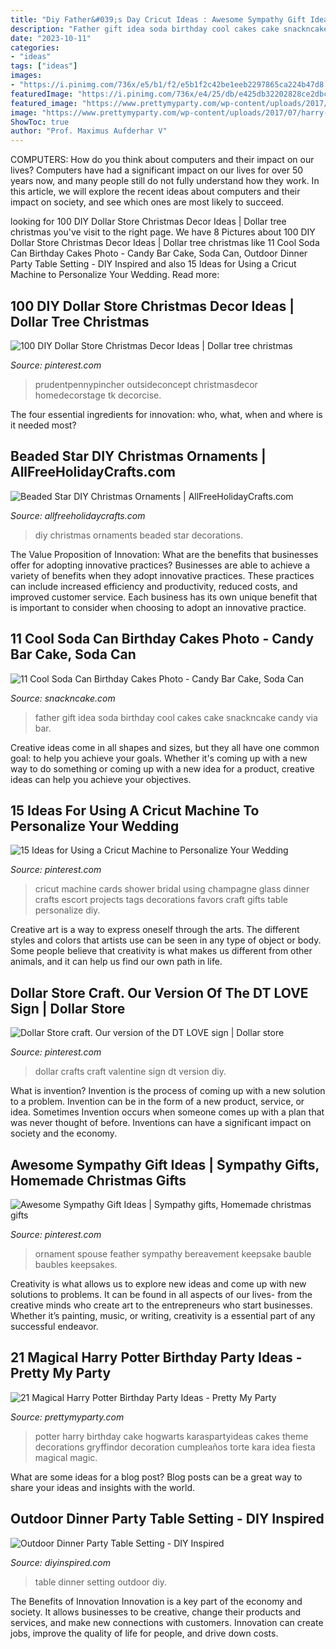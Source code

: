 ```yaml
---
title: "Diy Father&#039;s Day Cricut Ideas : Awesome Sympathy Gift Ideas"
description: "Father gift idea soda birthday cool cakes cake snackncake candy via bar"
date: "2023-10-11"
categories:
- "ideas"
tags: ["ideas"]
images:
- "https://i.pinimg.com/736x/e5/b1/f2/e5b1f2c42be1eeb2297865ca224b47d8.jpg"
featuredImage: "https://i.pinimg.com/736x/e4/25/db/e425db32202828ce2dbc8eb8d5e9943e--wedding-dinner-wedding-day.jpg"
featured_image: "https://www.prettymyparty.com/wp-content/uploads/2017/07/harry-potter-birthday-cake-e1500691012615.jpg"
image: "https://www.prettymyparty.com/wp-content/uploads/2017/07/harry-potter-birthday-cake-e1500691012615.jpg"
ShowToc: true
author: "Prof. Maximus Aufderhar V"
---
```



COMPUTERS: How do you think about computers and their impact on our lives?
Computers have had a significant impact on our lives for over 50 years now, and many people still do not fully understand how they work. In this article, we will explore the recent ideas about computers and their impact on society, and see which ones are most likely to succeed.

	

		
looking for 100 DIY Dollar Store Christmas Decor Ideas | Dollar tree christmas you've visit to the right page. We have 8 Pictures about 100 DIY Dollar Store Christmas Decor Ideas | Dollar tree christmas like 11 Cool Soda Can Birthday Cakes Photo - Candy Bar Cake, Soda Can, Outdoor Dinner Party Table Setting - DIY Inspired and also 15 Ideas for Using a Cricut Machine to Personalize Your Wedding. Read more:
		
    
## 100 DIY Dollar Store Christmas Decor Ideas | Dollar Tree Christmas

<img loading=lazy src="https://i.pinimg.com/736x/a2/79/75/a2797573d1c5e50f00cc18fa6cd2c452.jpg" onerror="this.onerror=null;this.src='https://tse3.mm.bing.net/th?id=OIP.nFVdIaRofmWIRnmj-ipd9wHaMW&amp;pid=15.1';" alt="100 DIY Dollar Store Christmas Decor Ideas | Dollar tree christmas">

_Source: pinterest.com_

>prudentpennypincher outsideconcept christmasdecor homedecorstage tk decorcise. 

	

The four essential ingredients for innovation: who, what, when and where is it needed most?
 

    
## Beaded Star DIY Christmas Ornaments | AllFreeHolidayCrafts.com

<img loading=lazy src="http://irepo.primecp.com/2016/10/303033/Beaded-Star-DIY-Christmas-Ornaments_ExtraLarge1000_ID-1913227.jpg?v=1913227" onerror="this.onerror=null;this.src='https://tse2.mm.bing.net/th?id=OIP.ldG7h4p2jzm2kaobHfK3UwHaLI&amp;pid=15.1';" alt="Beaded Star DIY Christmas Ornaments | AllFreeHolidayCrafts.com">

_Source: allfreeholidaycrafts.com_

>diy christmas ornaments beaded star decorations. 

	

The Value Proposition of Innovation: What are the benefits that businesses offer for adopting innovative practices?
Businesses are able to achieve a variety of benefits when they adopt innovative practices. These practices can include increased efficiency and productivity, reduced costs, and improved customer service. Each business has its own unique benefit that is important to consider when choosing to adopt an innovative practice.

    
## 11 Cool Soda Can Birthday Cakes Photo - Candy Bar Cake, Soda Can

<img loading=lazy src="https://www.snackncake.com/postpic/2015/03/father-s-day-gift-idea_501119.jpg" onerror="this.onerror=null;this.src='https://tse3.mm.bing.net/th?id=OIP.CfZ-zM0NAuo4ks9ChL7OzQHaJ_&amp;pid=15.1';" alt="11 Cool Soda Can Birthday Cakes Photo - Candy Bar Cake, Soda Can">

_Source: snackncake.com_

>father gift idea soda birthday cool cakes cake snackncake candy via bar. 

	

Creative ideas come in all shapes and sizes, but they all have one common goal: to help you achieve your goals. Whether it's coming up with a new way to do something or coming up with a new idea for a product, creative ideas can help you achieve your objectives.

    
## 15 Ideas For Using A Cricut Machine To Personalize Your Wedding

<img loading=lazy src="https://i.pinimg.com/736x/e4/25/db/e425db32202828ce2dbc8eb8d5e9943e--wedding-dinner-wedding-day.jpg" onerror="this.onerror=null;this.src='https://tse4.mm.bing.net/th?id=OIP.9t1nhy35THntWNosp6YZ_QHaLG&amp;pid=15.1';" alt="15 Ideas for Using a Cricut Machine to Personalize Your Wedding">

_Source: pinterest.com_

>cricut machine cards shower bridal using champagne glass dinner crafts escort projects tags decorations favors craft gifts table personalize diy. 

	

Creative art is a way to express oneself through the arts. The different styles and colors that artists use can be seen in any type of object or body. Some people believe that creativity is what makes us different from other animals, and it can help us find our own path in life.

    
## Dollar Store Craft. Our Version Of The DT LOVE Sign | Dollar Store

<img loading=lazy src="https://i.pinimg.com/736x/e5/b1/f2/e5b1f2c42be1eeb2297865ca224b47d8.jpg" onerror="this.onerror=null;this.src='https://tse2.mm.bing.net/th?id=OIP.suQJY7tdu_wL_cc1GNrmMwHaJ3&amp;pid=15.1';" alt="Dollar Store craft. Our version of the DT LOVE sign | Dollar store">

_Source: pinterest.com_

>dollar crafts craft valentine sign dt version diy. 

	

What is invention?
Invention is the process of coming up with a new solution to a problem. Invention can be in the form of a new product, service, or idea. Sometimes Invention occurs when someone comes up with a plan that was never thought of before. Inventions can have a significant impact on society and the economy.

    
## Awesome Sympathy Gift Ideas | Sympathy Gifts, Homemade Christmas Gifts

<img loading=lazy src="https://i.pinimg.com/736x/76/2c/77/762c770a2e6c4f10acc9384a9a402f71.jpg" onerror="this.onerror=null;this.src='https://tse2.mm.bing.net/th?id=OIP.SJ1dSRqwuCeMuzlp9xYHIgHaNL&amp;pid=15.1';" alt="Awesome Sympathy Gift Ideas | Sympathy gifts, Homemade christmas gifts">

_Source: pinterest.com_

>ornament spouse feather sympathy bereavement keepsake bauble baubles keepsakes. 

	

Creativity is what allows us to explore new ideas and come up with new solutions to problems. It can be found in all aspects of our lives- from the creative minds who create art to the entrepreneurs who start businesses. Whether it’s painting, music, or writing, creativity is a essential part of any successful endeavor.

    
## 21 Magical Harry Potter Birthday Party Ideas - Pretty My Party

<img loading=lazy src="https://www.prettymyparty.com/wp-content/uploads/2017/07/harry-potter-birthday-cake-e1500691012615.jpg" onerror="this.onerror=null;this.src='https://tse1.mm.bing.net/th?id=OIP.qj0zmbtx7daxmAVyMjfIOQHaLH&amp;pid=15.1';" alt="21 Magical Harry Potter Birthday Party Ideas - Pretty My Party">

_Source: prettymyparty.com_

>potter harry birthday cake hogwarts karaspartyideas cakes theme decorations gryffindor decoration cumpleaños torte kara idea fiesta magical magic. 

	

What are some ideas for a blog post?
Blog posts can be a great way to share your ideas and insights with the world.

    
## Outdoor Dinner Party Table Setting - DIY Inspired

<img loading=lazy src="https://diyinspired.com/wp-content/uploads/2020/07/Outdoor-Dinner-Party-Table-Setting.jpg" onerror="this.onerror=null;this.src='https://tse4.mm.bing.net/th?id=OIP.OMs0_vrj7lqsEH0o9tQ_IAHaJ9&amp;pid=15.1';" alt="Outdoor Dinner Party Table Setting - DIY Inspired">

_Source: diyinspired.com_

>table dinner setting outdoor diy. 

	

The Benefits of Innovation
Innovation is a key part of the economy and society. It allows businesses to be creative, change their products and services, and make new connections with customers. Innovation can create jobs, improve the quality of life for people, and drive down costs.

